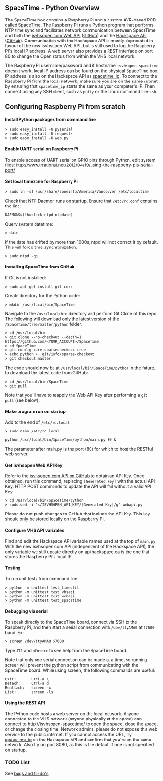 ## SpaceTime - Python Overview
The SpaceTime box contains a Raspberry Pi and a custom AVR-based PCB called [SpaceTime](../README.md). The Raspberry Pi runs a Python program that performs NTP time sync and facilitates network communication between SpaceTime and both the [isvhsopen.com Web API](http://isvhsopen.com/api/status/) ([GitHub](https://github.com/vhs/isvhsopen)) and the [Hackspace API](http://api.hackspace.ca) ([GitHub](https://github.com/vhs/api)). Communication with the Hackspace API is mostly deprecated in favour of the new isvhsopen Web API, but is still used to log the Raspberry Pi's local IP address. A web server also provides a REST interface on port 80 to change the Open status from within the VHS local network.

The Raspberry Pi username/password and if hostname ```isvhsopen-spacetime``` doesn't work, local IP address can be found on the physical SpaceTime box. IP address is also on the Hackspace API as [spacetime_ip](http://api.hackspace.ca/s/vhs/data/spacetime_ip.txt). To connect to the Raspberry Pi from the local network, make sure you are on the same subnet by ensuring that `spacetime_ip` starts the same as your computer's IP. Then connect using any SSH client, such as `putty` or the Linux command line `ssh`.

## Configuring Raspberry Pi from scratch

#### Install Python packages from command line

```Shell
> sudo easy_install -U pyserial
> sudo easy_install -U requests
> sudo easy_install -U web.py
```

#### Enable UART serial on Raspberry Pi
To enable access of UART serial on GPIO pins through Python, edit system files:
http://www.irrational.net/2012/04/19/using-the-raspberry-pis-serial-port/

#### Set local timezone for Raspberry Pi
```Shell
> sudo ln -sf /usr/share/zoneinfo/America/Vancouver /etc/localtime
```
Check that NTP Daemon runs on startup. Ensure that `/etc/rc.conf` contains the line:
```Shell
DAEMONS=(!hwclock ntpd ntpdate)
```
Query system datetime:
```Shell
> date
```
If the date has drifted by more than 1000s, ntpd will not correct it by default. This will force time synchronization:
```Shell
> sudo ntpd -gq
```

#### Installing SpaceTime from GitHub
If Git is not installed:
```Shell
> sudo apt-get install git-core
```
Create directory for the Python code:
```Shell
> mkdir /usr/local/bin/SpaceTime
```
Navigate to the `/usr/local/bin` directory and perform Git Clone of this repo. The following will download only the latest version of the `/SpaceTime/tree/master/python` folder:
```Shell
> cd /usr/local/bin
> git clone --no-checkout --depth=1 https://github.com/<YOUR_ACCOUNT>/SpaceTime
> cd SpaceTime
> git config core.sparsecheckout true
> echo python > .git/info/sparse-checkout
> git checkout master
```
The code should now be at `/usr/local/bin/SpaceTime/python`
In the future, to download the latest code from GitHub:
```Shell
> cd /usr/local/bin/SpaceTime
> git pull
```
Note that you'll have to reapply the Web API Key after performing a ```git pull``` (see below).

#### Make program run on startup
Add to the end of `/etc/rc.local`
```Shell
> sudo nano /etc/rc.local

python /usr/local/bin/SpaceTime/python/main.py 80 &
```
The parameter after main.py is the port (80) for which to host the RESTful web server.

#### Get isvhsopen Web API Key
Refer to the [isvhsopen.com API on GitHub](https://github.com/vhs/isvhsopen) to obtain an API Key. Once obtained, run this command, replacing ```[Generated Key]``` with the actual API Key. HTTP POST commands to update the API will fail without a valid API Key.
```Shell
> cd /usr/local/bin/SpaceTime/python
> sudo sed -i 's/ISVHSOPEN_API_KEY/[Generated Key]/g' webapi.py
```
Please do not push changes to GitHub that include the API Key. This key should only be stored locally on the Raspberry Pi.

#### Configure VHS API variables
Find and edit the Hackspace API variable names used at the top of `main.py`. With the new isvhsopen.com API (independent of the Hackspace API), the only variable we still update directly on api.hackspace.ca is the one that stores the Raspberry Pi's local IP.

#### Testing
To run unit tests from command line:
```Shell
> python -m unittest test_timeutil
> python -m unittest test_vhsapi
> python -m unittest test_webapi
> python -m unittest test_spacetime
```

#### Debugging via serial
To speak directly to the SpaceTime board, connect via SSH to the Raspberry Pi, and then start a serial connection with `/dev/ttyAMA0` at `57600` baud. Ex:
```Shell
> screen /dev/ttyAMA0 57600
```

Type `AT?` and `<Enter>` to see help from the SpaceTime board.

Note that only one serial connection can be made at a time, so running screen will prevent the python script from communicating with the SpaceTime board. While using screen, the following commands are useful:
```
Exit:		Ctrl-a \
Detach:		Ctrl-a d
Reattach:	screen -x
List:		screen -ls
```

#### Using the REST API
The Python code hosts a web server on the local network. Anyone connected to the VHS network (anyone physically at the space) can connect to http://isvhsopen-spacetime/ to open the space, close the space, or change the closing time. Network admins, please do not expose this web service to the public internet. If you cannot access the URL, try [spacetime_ip](http://api.hackspace.ca/s/vhs/data/spacetime_ip.txt) on the Hackspace API and confirm that you're on the same network. Also try on port 8080, as this is the default if one is not specified on startup.

### TODO List

See [bugs and to-do's](../TODO.md).
